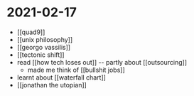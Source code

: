 # 2021-02-17

- [[quad9]] 
- [[unix philosophy]]
- [[georgo vassilis]]
- [[tectonic shift]]
- read [[how tech loses out]] -- partly about [[outsourcing]]
  - made me think of [[bullshit jobs]]
- learnt about [[waterfall chart]]
- [[jonathan the utopian]]

